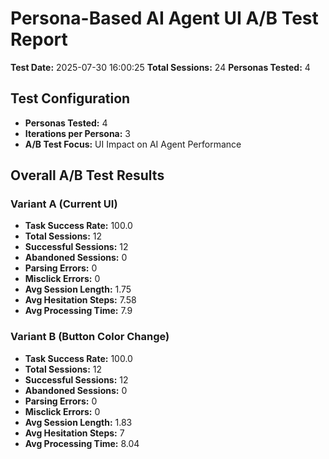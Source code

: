 # Persona-Based AI Agent UI A/B Test Report
**Test Date:** 2025-07-30 16:00:25
**Total Sessions:** 24
**Personas Tested:** 4

## Test Configuration
- **Personas Tested:** 4
- **Iterations per Persona:** 3
- **A/B Test Focus:** UI Impact on AI Agent Performance

## Overall A/B Test Results
### Variant A (Current UI)
- **Task Success Rate:** 100.0
- **Total Sessions:** 12
- **Successful Sessions:** 12
- **Abandoned Sessions:** 0
- **Parsing Errors:** 0
- **Misclick Errors:** 0
- **Avg Session Length:** 1.75
- **Avg Hesitation Steps:** 7.58
- **Avg Processing Time:** 7.9

### Variant B (Button Color Change)
- **Task Success Rate:** 100.0
- **Total Sessions:** 12
- **Successful Sessions:** 12
- **Abandoned Sessions:** 0
- **Parsing Errors:** 0
- **Misclick Errors:** 0
- **Avg Session Length:** 1.83
- **Avg Hesitation Steps:** 7
- **Avg Processing Time:** 8.04
